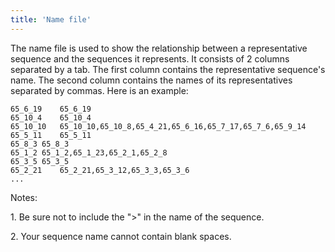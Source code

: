 ```yaml
---
title: 'Name file'
---
```

The name file is used to show the relationship between a representative
sequence and the sequences it represents. It consists of 2 columns
separated by a tab. The first column contains the representative
sequence\'s name. The second column contains the names of its
representatives separated by commas. Here is an example:

    65_6_19    65_6_19
    65_10_4    65_10_4
    65_10_10   65_10_10,65_10_8,65_4_21,65_6_16,65_7_17,65_7_6,65_9_14
    65_5_11    65_5_11
    65_8_3 65_8_3
    65_1_2 65_1_2,65_1_23,65_2_1,65_2_8
    65_3_5 65_3_5
    65_2_21    65_2_21,65_3_12,65_3_3,65_3_6
    ...

Notes:


1\.  Be sure not to include the \"\>\" in the name of the sequence.

2\.  Your sequence name cannot contain blank spaces.
